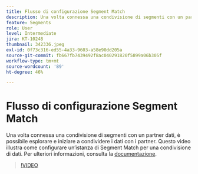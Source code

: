 ```yaml
---
title: Flusso di configurazione Segment Match
description: Una volta connessa una condivisione di segmenti con un partner dati, è possibile esplorare e iniziare a condividere i dati con i partner. Questo video illustra il processo di ... (Le descrizioni devono essere comprese tra 60 e 160 caratteri)
feature: Segments
role: User
level: Intermediate
jira: KT-10248
thumbnail: 342336.jpeg
exl-id: 0f73c316-ed55-4a33-9603-a58e90dd205a
source-git-commit: fb667fb7439492f8ac040291820f5899a06b305f
workflow-type: tm+mt
source-wordcount: '89'
ht-degree: 46%

---
```


# Flusso di configurazione Segment Match

Una volta connessa una condivisione di segmenti con un partner dati, è possibile esplorare e iniziare a condividere i dati con i partner. Questo video illustra come configurare un’istanza di Segment Match per una condivisione di dati. Per ulteriori informazioni, consulta la [documentazione](https://experienceleague.adobe.com/docs/experience-platform/segmentation/ui/segment-match/overview.html?lang=it).

>[!VIDEO](https://video.tv.adobe.com/v/346706/?learn=on&enablevpops&captions=ita)
